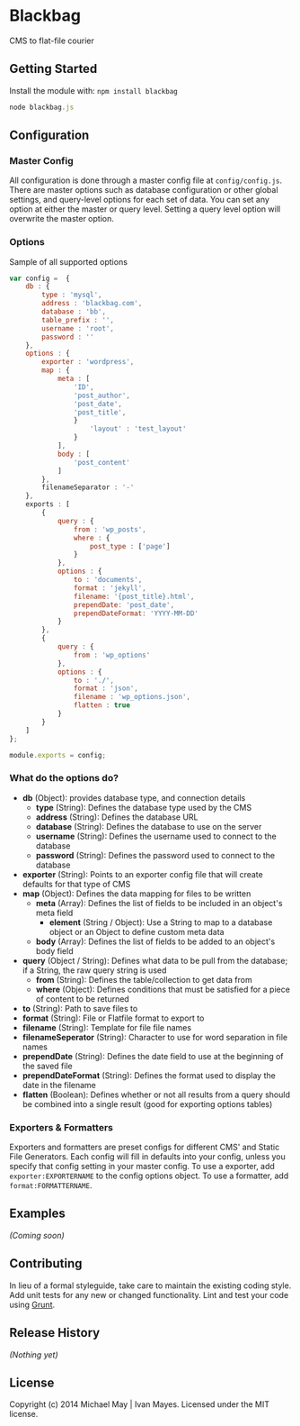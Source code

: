 # Blackbag

CMS to flat-file courier

## Getting Started
Install the module with: `npm install blackbag`

```javascript
node blackbag.js
```

## Configuration
### Master Config
All configuration is done through a master config file at  `config/config.js`.  There are master options such as database configuration or other global settings, and query-level options for each set of data.  You can set any option at either the master or query level.  Setting a query level option will overwrite the master option.

### Options
Sample of all supported options

```javascript
var config =  {
	db : {
		type : 'mysql',
		address : 'blackbag.com',
		database : 'bb',
		table_prefix : '',
		username : 'root',
		password : ''
	},
	options : {
		exporter : 'wordpress',
		map : {
			meta : [
				'ID',
				'post_author',
				'post_date',
				'post_title',
				}
					'layout' : 'test_layout'
				}
			],
			body : [
				'post_content'
			]
		},
		filenameSeparator : '-'
	},
	exports : [
		{
			query : {
				from : 'wp_posts',
				where : {
					post_type : ['page']
				}
			},
			options : {
				to : 'documents',
				format : 'jekyll',
				filename: '{post_title}.html',
				prependDate: 'post_date',
				prependDateFormat: 'YYYY-MM-DD'
			}
		},
		{
			query : {
				from : 'wp_options'
			},
			options : {
				to : './',
				format : 'json',
				filename : 'wp_options.json',
				flatten : true
			}
		}
	]
};

module.exports = config;
```
### What do the options do?

* **db** (Object): provides database type, and connection details
	* **type** (String): Defines the database type used by the CMS
	* **address** (String): Defines the database URL
	* **database** (String): Defines the database to use on the server
	* **username** (String): Defines the username used to connect to the database
	* **password** (String): Defines the password used to connect to the database
* **exporter** (String): Points to an exporter config file that will create defaults for that type of CMS
* **map** (Object): Defines the data mapping for files to be written
	* **meta** (Array): Defines the list of fields to be included in an object's meta field
		* **element** (String / Object): Use a String to map to a database object or an Object to define custom meta data
	* **body** (Array): Defines the list of fields to be added to an object's body field
* **query** (Object / String): Defines what data to be pull from the database; if a String, the raw query string is used
	* **from** (String): Defines the table/collection to get data from
	* **where** (Object): Defines conditions that must be satisfied for a piece of content to be returned
* **to** (String): Path to save files to
* **format** (String): File or Flatfile format to export to
* **filename** (String): Template for file file names
* **filenameSeperator** (String): Character to use for word separation in file names
* **prependDate** (String): Defines the date field to use at the beginning of the saved file
* **prependDateFormat** (String): Defines the format used to display the date in the filename
* **flatten** (Boolean): Defines whether or not all results from a query should be combined into a single result (good for exporting options tables)

### Exporters & Formatters
Exporters and formatters are preset configs for different CMS' and Static File Generators.  Each config will fill in defaults into your config, unless you specify that config setting in your master config.  To use a exporter, add `exporter:EXPORTERNAME` to the config options object.  To use a formatter, add `format:FORMATTERNAME`.




## Examples
_(Coming soon)_

## Contributing
In lieu of a formal styleguide, take care to maintain the existing coding style. Add unit tests for any new or changed functionality. Lint and test your code using [Grunt](http://gruntjs.com/).

## Release History
_(Nothing yet)_

## License
Copyright (c) 2014 Michael May | Ivan Mayes. Licensed under the MIT license.
